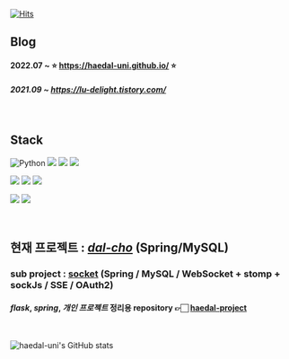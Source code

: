 <!--
**Lluora/Lluora** is a ✨ _special_ ✨ repository because its `README.md` (this file) appears on your GitHub profile.

Here are some ideas to get you started:

- 🔭 I’m currently working on ...
- 🌱 I’m currently learning ...
- 👯 I’m looking to collaborate on ...
- 🤔 I’m looking for help with ...
- 💬 Ask me about ...
- 📫 How to reach me: ...
- 😄 Pronouns: ...
- ⚡ Fun fact: ...
-->
<!--![trophy](https://github-profile-trophy.vercel.app/?username=haedal-uni)-->
[![Hits](https://hits.seeyoufarm.com/api/count/incr/badge.svg?url=https%3A%2F%2Fgithub.com%2Fhaedal-uni&count_bg=%2379C83D&title_bg=%23555555&icon=&icon_color=%23E7E7E7&title=hits&edge_flat=false)](https://hits.seeyoufarm.com)
<!-- [![Tech Blog Badge](http://img.shields.io/badge/-portfolio-black?style=flat-square&logo=notion&link=https://soyeon-haedal-uni.notion.site/hae-dal-a030c5b4367b4d66a144f7196fb348ec)](https://soyeon-haedal-uni.notion.site/hae-dal-a030c5b4367b4d66a144f7196fb348ec)</a>                     -->

## Blog
#### 2022.07 ~ ⭐ https://haedal-uni.github.io/ ⭐ 
##### 2021.09 ~  https://lu-delight.tistory.com/               

<br>

## Stack
<!-- <p align="center"> -->
<img alt="Python" src ="https://img.shields.io/badge/Python-3776AB.svg?&style=for-the-badge&logo=Python&logoColor=white"/></a>
<img src="https://img.shields.io/badge/java-007396?style=for-the-badge&logo=java&logoColor=white"></a>
<img src="https://img.shields.io/badge/flask-000000?style=for-the-badge&logo=flask&logoColor=white"></a>
<img src="https://img.shields.io/badge/spring-6DB33F?style=for-the-badge&logo=spring&logoColor=white"></a> 

<img src="https://img.shields.io/badge/html5-E34F26?style=for-the-badge&logo=html5&logoColor=white"></a>
<img src="https://img.shields.io/badge/css-1572B6?style=for-the-badge&logo=css3&logoColor=white"></a>
<img src="https://img.shields.io/badge/javascript-F7DF1E?style=for-the-badge&logo=javascript&logoColor=black"></a>

<img src="https://img.shields.io/badge/mysql-4479A1?style=for-the-badge&logo=mysql&logoColor=white"></a> 
<img src="https://img.shields.io/badge/github-181717?style=for-the-badge&logo=github&logoColor=white">

<br>                 

## 현재 프로젝트 : [***dal-cho***](https://github.com/dal-cho) (Spring/MySQL)
### sub project : [socket](https://github.com/haedal-uni/socket) (Spring / MySQL / WebSocket + stomp + sockJs / SSE / OAuth2)
      
#### ***flask***, ***spring***, ***개인 프로젝트*** 정리용 repository 👉🏻 [haedal-project](https://github.com/haedal-project)

<br>  

![haedal-uni's GitHub stats](https://github-readme-stats.vercel.app/api?username=haedal-uni&count_private=true&show_icons=true&theme=dracula)

